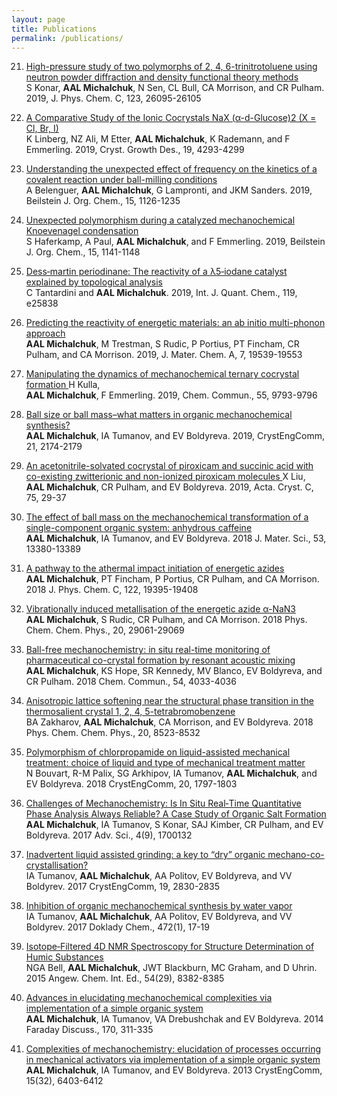 ```yaml
---
layout: page
title: Publications
permalink: /publications/
---
```


21. <a href="https://pubs.acs.org/doi/abs/10.1021/acs.cgd.8b01929">High-pressure study of two polymorphs of 2, 4, 6-trinitrotoluene using neutron powder diffraction and density functional theory methods </a> <br> S Konar, <b>AAL Michalchuk</b>, N Sen, CL Bull, CA Morrison, and CR Pulham. 2019, J. Phys. Chem. C, 123, 26095-26105

20. <a href="https://pubs.acs.org/doi/abs/10.1021/acs.cgd.8b01929">A Comparative Study of the Ionic Cocrystals NaX (α-d-Glucose)2 (X = Cl, Br, I) </a> <br> K Linberg, NZ Ali, M Etter, <b>AAL Michalchuk</b>, K Rademann, and F Emmerling. 2019, Cryst. Growth Des., 19, 4293-4299

19. <a href="https://www.beilstein-journals.org/bjoc/articles/15/120">Understanding the unexpected effect of frequency on the kinetics of a covalent reaction under ball-milling conditions </a> <br> A Belenguer, <b>AAL Michalchuk</b>, G Lampronti, and JKM Sanders. 2019, Beilstein J. Org. Chem., 15, 1126-1235

18. <a href="https://www.beilstein-journals.org/bjoc/articles/15/110">Unexpected polymorphism during a catalyzed mechanochemical Knoevenagel condensation </a> <br> S Haferkamp, A Paul, <b>AAL Michalchuk</b>, and F Emmerling.   2019, Beilstein J. Org. Chem., 15, 1141-1148

17. <a href="https://onlinelibrary.wiley.com/doi/full/10.1002/qua.25838">Dess‐martin periodinane: The reactivity of a λ5‐iodane catalyst explained by topological analysis </a> <br> C Tantardini and <b>AAL Michalchuk</b>.   2019, Int. J. Quant. Chem., 119, e25838

16. <a href="https://pubs.rsc.org/en/content/articlehtml/2019/ta/c9ta06209b">Predicting the reactivity of energetic materials: an ab initio multi-phonon approach </a> <br> <b>AAL Michalchuk</b>, M Trestman, S Rudic, P Portius, PT Fincham, CR Pulham, and CA Morrison.  2019, J. Mater. Chem. A, 7, 19539-19553

15. <a href="https://pubs.rsc.org/en/content/articlehtml/2019/cc/c9cc03034d">Manipulating the dynamics of mechanochemical ternary cocrystal formation </a> H Kulla, <br> <b>AAL Michalchuk</b>, F Emmerling.  2019, Chem. Commun., 55, 9793-9796

14. <a href="https://pubs.rsc.org/en/content/articlehtml/2019/ce/c8ce02109k">Ball size or ball mass–what matters in organic mechanochemical synthesis? </a> <br> <b>AAL Michalchuk</b>, IA Tumanov, and EV Boldyreva.  2019, CrystEngComm, 21, 2174-2179

13. <a href="https://scripts.iucr.org/cgi-bin/paper?KU3231">An acetonitrile-solvated cocrystal of piroxicam and succinic acid with co-existing zwitterionic and non-ionized piroxicam molecules </a> X Liu, <br> <b>AAL Michalchuk</b>, CR Pulham, and EV Boldyreva.  2019, Acta. Cryst. C, 75, 29-37

12. <a href="https://link.springer.com/article/10.1007/s10853-018-2324-2">The effect of ball mass on the mechanochemical transformation of a single-component organic system: anhydrous caffeine </a> <br> <b>AAL Michalchuk</b>, IA Tumanov, and EV Boldyreva.  2018 J. Mater. Sci., 53, 13380-13389

11. <a href="https://pubs.acs.org/doi/abs/10.1021/acs.jpcc.8b05285">A pathway to the athermal impact initiation of energetic azides</a> <br> <b>AAL Michalchuk</b>, PT Fincham, P Portius, CR Pulham, and CA Morrison.  2018 J. Phys. Chem. C, 122, 19395-19408

10. <a href="https://pubs.rsc.org/en/content/articlehtml/2018/cp/c8cp06161k">Vibrationally induced metallisation of the energetic azide α-NaN3</a> <br> <b>AAL Michalchuk</b>, S Rudic, CR Pulham, and CA Morrison.  2018 Phys. Chem. Chem. Phys., 20, 29061-29069


9. <a href="https://pubs.rsc.org/en/content/articlelanding/2018/CC/C8CC02187B">Ball-free mechanochemistry: in situ real-time monitoring of pharmaceutical co-crystal formation by resonant acoustic mixing</a> <br> <b>AAL Michalchuk</b>, KS Hope, SR Kennedy, MV Blanco, EV Boldyreva, and CR Pulham.  2018 Chem. Commun., 54, 4033-4036

8. <a href="https://pubs.rsc.org/en/content/articlehtml/2018/cp/c7cp08609a">Anisotropic lattice softening near the structural phase transition in the thermosalient crystal 1, 2, 4, 5-tetrabromobenzene
</a> <br> BA Zakharov, <b>AAL Michalchuk</b>, CA Morrison, and EV Boldyreva.  2018 Phys. Chem. Chem. Phys., 20, 8523-8532

7. <a href="https://pubs.rsc.org/en/content/articlehtml/2018/ce/c7ce02221b">Polymorphism of chlorpropamide on liquid-assisted mechanical treatment: choice of liquid and type of mechanical treatment matter
</a> <br> N Bouvart, R-M Palix, SG Arkhipov, IA Tumanov, <b>AAL Michalchuk</b>, and EV Boldyreva.  2018 CrystEngComm, 20, 1797-1803


6. <a href="https://onlinelibrary.wiley.com/doi/full/10.1002/advs.201700132">Challenges of Mechanochemistry: Is In Situ Real‐Time Quantitative Phase Analysis Always Reliable? A Case Study of Organic Salt Formation
</a> <br> <b>AAL Michalchuk</b>, IA Tumanov, S Konar, SAJ Kimber, CR Pulham, and EV Boldyreva.  2017 Adv. Sci., 4(9), 1700132

5. <a href="https://pubs.rsc.org/en/content/articlehtml/2017/ce/c7ce00517b">Inadvertent liquid assisted grinding: a key to “dry” organic mechano-co-crystallisation?
</a> <br> IA Tumanov, <b>AAL Michalchuk</b>, AA Politov, EV Boldyreva, and VV Boldyrev.  2017 CrystEngComm, 19, 2830-2835

4. <a href="https://link.springer.com/article/10.1134/S0012500817010050">Inhibition of organic mechanochemical synthesis by water vapor
</a> <br> IA Tumanov, <b>AAL Michalchuk</b>, AA Politov, EV Boldyreva, and VV Boldyrev.  2017 Doklady Chem., 472(1), 17-19

3. <a href="https://onlinelibrary.wiley.com/doi/full/10.1002/anie.201503321">Isotope‐Filtered 4D NMR Spectroscopy for Structure Determination of Humic Substances
</a> <br> NGA Bell, <b>AAL Michalchuk</b>, JWT Blackburn, MC Graham, and D Uhrin.  2015 Angew. Chem. Int. Ed., 54(29), 8382-8385

2. <a href="https://pubs.rsc.org/en/content/articlehtml/2014/fd/c3fd00150d">Advances in elucidating mechanochemical complexities via implementation of a simple organic system</a> <br>  <b>AAL Michalchuk</b>, IA Tumanov, VA Drebushchak and EV Boldyreva.  2014 Faraday Discuss., 170, 311-335

1. <a href="https://pubs.rsc.org/en/content/articlehtml/2013/ce/c3ce40907d">Complexities of mechanochemistry: elucidation of processes occurring in mechanical activators via implementation of a simple organic system</a> <br>  <b>AAL Michalchuk</b>, IA Tumanov, and EV Boldyreva.  2013 CrystEngComm, 15(32), 6403-6412

 
